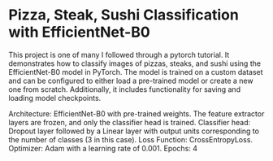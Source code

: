 # Pizza, Steak, Sushi Classification with EfficientNet-B0

This project is one of many I followed through a pytorch tutorial. It demonstrates how to classify images of pizzas, steaks, and sushi using the EfficientNet-B0 model in PyTorch. The model is trained on a custom dataset and can be configured to either load a pre-trained model or create a new one from scratch. Additionally, it includes functionality for saving and loading model checkpoints.

Architecture:
EfficientNet-B0 with pre-trained weights.
The feature extractor layers are frozen, and only the classifier head is trained.
Classifier head: Dropout layer followed by a Linear layer with output units corresponding to the number of classes (3 in this case).
Loss Function: CrossEntropyLoss.
Optimizer: Adam with a learning rate of 0.001.
Epochs: 4